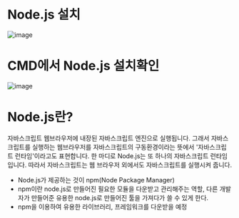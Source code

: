 # Node.js 설치
![image](https://github.com/YENAZIGMINA/react_basic/assets/129706758/108c7e15-b139-4bb0-bae5-39f926731da7)
# CMD에서 Node.js 설치확인
![image](https://github.com/YENAZIGMINA/react_basic/assets/129706758/34b027a0-971d-4596-80f7-bb311498b0c8)


# Node.js란?
  자바스크립트 웹브라우저에 내장된 자바스크립트 엔진으로 실행됩니다. 그래서 자바스크립트를 실행하는 웹브라우저를 자바스크립트의 구동환경이라는 뜻에서 '자바스크립트 런타임'이라고도 표현합니다.
  한 마디로 Node.js는 또 하나의 자바스크립트 런타임입니다. 따라서 자바스크립트는 웹 브라우저 외에서도 자바스크립트를 실행시켜 줍니다.

* Node.js가 제공하는 것이 npm(Node Package Manager)
* npm이란 node.js로 만들어진 필요한 모듈을 다운받고 관리해주는 역할, 다른 개발자가 만들어준 유용한 node.js로 만들어진 툴을 가져다가 쓸 수 있게 한다.
* npm을 이용하여 유용한 라이브러리, 프레임워크를 다운받을 예정

